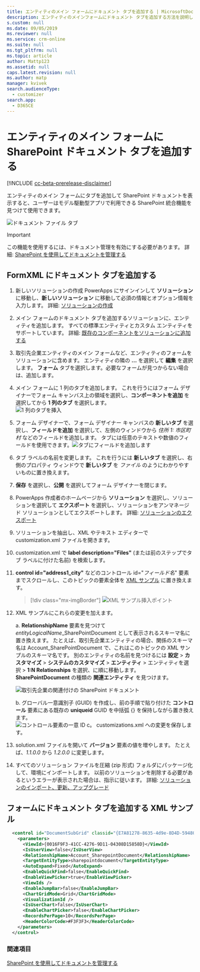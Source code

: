 ```yaml
---
title: エンティティのメイン フォームにドキュメント タブを追加する | MicrosoftDocs
description: エンティティのメインフォームにドキュメント タブを追加する方法を説明します
s.custom: null
ms.date: 09/05/2019
ms.reviewer: null
ms.service: crm-online
ms.suite: null
ms.tgt_pltfrm: null
ms.topic: article
author: Mattp123
ms.assetid: null
caps.latest.revision: null
ms.author: matp
manager: kvivek
search.audienceType:
  - customizer
search.app:
  - D365CE
---
```

# <a name="add-the-sharepoint-documents-tab-to-the-main-form-for-an-entity"></a>エンティティのメイン フォームに SharePoint ドキュメント タブを追加する
[!INCLUDE [cc-beta-prerelease-disclaimer](../../includes/cc-beta-prerelease-disclaimer.md)]

エンティティのメイン フォームにタブを追加して SharePoint ドキュメントを表示すると、ユーザーはモデル駆動型アプリで利用できる SharePoint 統合機能を見つけて使用できます。 

![ドキュメント ファイル タブ](media/document-files-tab.png)

> [!IMPORTANT]
> この機能を使用するには、ドキュメント管理を有効にする必要があります。 詳細: [SharePoint を使用してドキュメントを管理する](/dynamics365/customer-engagement/admin/manage-documents-using-sharepoint)

## <a name="add-the-documents-tab-in-the-formxml"></a>FormXML にドキュメント タブを追加する 
1.  新しいソリューションの作成 PowerApps にサインインして **ソリューション** に移動し、**新しいソリューション** に移動して必須の情報とオプション情報を入力します。 詳細: [ソリューションの作成](../common-data-service/create-solution.md)
2. メイン フォームのドキュメント タブを追加するソリューションに、エンティティを追加します。 すべての標準エンティティとカスタム エンティティをサポートしています。 詳細: [既存のコンポーネントをソリューションに追加する](/powerapps/maker/common-data-service/use-solution-explorer#add-an-existing-component-to-a-solution)
3. 取引先企業エンティティのメイン フォームなど、エンティティのフォームをソリューションに含めます。 エンティティの隣の **...** を選択して **編集** を選択します。 **フォーム** タブを選択します。必要なフォームが見つからない場合は、追加します。   

4. メイン フォームに 1 列のタブを追加します。 これを行うにはフォーム デザイナーでフォーム キャンバス上の領域を選択し、**コンポーネントを追加** を選択してから **1 列のタブ** を選択します。  
   ![1 列のタブを挿入](media/insert-one-column-tab.png)

5. フォーム デザイナーで、フォーム デザイナー キャンバスの **新しいタブ** を選択し、**フィールドを追加** を選択して、左側のウィンドウから *住所 1: 市区町村* などのフィールドを追加します。 タブには任意のテキストや数値のフィールドを使用できます。![タブにフィールドを追加します](media/add-field-to-tab.png)
6. タブ ラベルの名前を変更します。 これを行うには **新しいタブ** を選択し、右側のプロパティ ウィンドウで **新しいタブ** を *ファイル* のようにわかりやすいものに置き換えます。
7. **保存** を選択し、**公開** を選択してフォーム デザイナーを閉じます。 
8. PowerApps 作成者のホームページから **ソリューション** を選択し、ソリューションを選択して **エクスポート** を選択し、ソリューションをアンマネージド ソリューションとしてエクスポートします。 詳細: [ソリューションのエクスポート](../common-data-service/import-update-export-solutions.md#export-solutions) 
9. ソリューションを抽出し、XML やテキスト エディターで customization.xml ファイルを開きます。 
10. customization.xml で **label description="Files"** (または前のステップでタブ ラベルに付けた名前) を検索します。
11. **control id="address1_city"** などのコントロール id="*フィールド名*" 要素までスクロールし、このトピックの要素全体を [XML サンプル](#xml-sample-for-adding-the-documents-tab-to-a-form) に置き換えます。 

    > [!div class="mx-imgBorder"] 
    > ![](media/form-xml.png "XML サンプル挿入ポイント")

12. XML サンプルにこれらの変更を加えます。 
    
     a. **RelationshipName** 要素を見つけて *entityLogicalName*_SharePointDocument として表示されるスキーマ名に置き換えます。 たとえば、取引先企業エンティティの場合、関係のスキーマ名は Account_SharePointDocument で、これはこのトピックの XML サンプルのスキーマ名です。 別のエンティティの名前を見つけるには **設定** > **カスタマイズ** > **システムのカスタマイズ** > **エンティティ** > エンティティを選択 > **1:N Relationships** を選択、に順に移動します。 **SharePointDocument** の種類の **関連エンティティ** を見つけます。 

      ![取引先企業の関連付けの SharePoint ドキュメント](media/account-sharepointdocument.png)

     b. グローバル一意識別子 (GUID) を作成し、前の手順で貼り付けた **コントロール** 要素にある既存の **uniqueid** GUID を中括弧 {} を保持しながら置き換えます。  
       ![コントロール要素の一意 ID](media/control-unique-id.png) c。 customizations.xml への変更を保存します。 
13. solution.xml ファイルを開いて **バージョン** 要素の値を増やします。 たとえば、*1.1.0.0* から *1.2.0.0* に変更します。 
14. すべてのソリューション ファイルを圧縮 (zip 形式) フォルダにパッケージ化して、環境にインポートします。 以前のソリューションを削除する必要があるというエラーが表示された場合は、指示に従います。 詳細: [ソリューションのインポート、更新、アップグレード](../common-data-service/import-update-export-solutions.md) 

## <a name="xml-sample-for-adding-the-documents-tab-to-a-form"></a>フォームにドキュメント タブを追加する XML サンプル
```xml
  <control id="DocumentSubGrid" classid="{E7A81278-8635-4d9e-8D4D-59480B391C5B}" indicationOfSubgrid="true" uniqueid="{9cd66b5c-8b7a-6433-c5a5-46a7245dd534}"> 
    <parameters> 
      <ViewId>{0016F9F3-41CC-4276-9D11-04308D15858D}</ViewId> 
      <IsUserView>false</IsUserView>         
      <RelationshipName>Account_SharepointDocument</RelationshipName>
      <TargetEntityType>sharepointdocument</TargetEntityType> 
      <AutoExpand>Fixed</AutoExpand> 
      <EnableQuickFind>false</EnableQuickFind> 
      <EnableViewPicker>true</EnableViewPicker> 
      <ViewIds /> 
      <EnableJumpBar>false</EnableJumpBar> 
      <ChartGridMode>Grid</ChartGridMode> 
      <VisualizationId /> 
      <IsUserChart>false</IsUserChart> 
      <EnableChartPicker>false</EnableChartPicker> 
      <RecordsPerPage>10</RecordsPerPage> 
      <HeaderColorCode>#F3F3F3</HeaderColorCode> 
    </parameters> 
  </control> 
```

### <a name="see-also"></a>関連項目
[SharePoint を使用してドキュメントを管理する](/dynamics365/customer-engagement/admin/manage-documents-using-sharepoint)